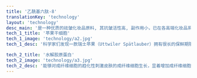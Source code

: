 ```yaml
---
title: '乙酰基六肽-8'
translationKey: 'technology'
layout: 'technology'
desc_main: '是一种优质的祛皱化妆品原料, 其抗皱活性高, 副作用小，已在各高端化妆品系列中应用。它能局部阻断神经传递肌肉收缩讯息，影响皮囊神经传导，使脸部肌肉放松，达到平抚动态纹、静态纹及细纹；有效重新组织胶原弹力，可以增加弹力蛋白的活性，使脸部线条放松，皱纹抚平改善松弛。可用于化妆品内，作为抗皱成分，且效果极佳。'
tech_1_title: '苹果干细胞'
tech_1_image: 'technology/a2.jpg'
tech_1_desc: '科学家们发现一款瑞士苹果（Uttwiler Spätlauber）拥有很长的保鲜期限，并从中发现了它的干细胞拥有抗老化及延长细胞寿命的美容奇效。'

tech_2_title: '水解胶原蛋白'
tech_2_image: 'technology/a3.jpg'
tech_2_desc: '能够对成纤维细胞的趋化性刺激皮肤的成纤维细胞生长，显着增加成纤维细胞密度、胶原纤维宣径和密度、以及核心蛋白聚糖的硫酸皮肤素的百分比，使皮肤的机械强度增加，力学性能改善，柔软度和弹性增加，保湿能力更强，皮肤细小皱纹和深层皱纹得到改善。'
---
```

